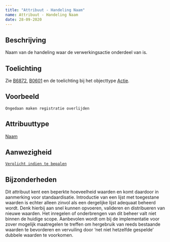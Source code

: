 ```yaml
---
title: "Attribuut - Handeling Naam"
name: Attribuut - Handeling Naam
date: 28-09-2020
---
```


## Beschrijving
Naam van de handeling waar de verwerkingsactie onderdeel van is.


## Toelichting
Zie [B6872](../../achtergronddocumentatie/ontwerp/artefacten/6872.md), [B0601](../../achtergronddocumentatie/ontwerp/artefacten/0601.md) en de toelichting bij het objecttype [Actie](../objecttypen/Actie.md).

## Voorbeeld
`Ongedaan maken registratie overlijden`

## Attribuuttype
[Naam](../attribuuttypen/Naam.md)

## Aanwezigheid
[`Verplicht indien te bepalen`](../../gegevenswoordenboek/readme.md#bijzondere-meta-attributen)

## Bijzonderheden
Dit attribuut kent een beperkte hoeveelheid waarden en komt daardoor in aanmerking voor standaardisatie. Introductie van een lijst met toegestane waarden is echter alleen zinvol als een dergelijke lijst adequaat beheerd wordt. Denk hierbij aan snel kunnen opvoeren, valideren en distribueren van nieuwe waarden. Het inregelen of onderbrengen van dit beheer valt niet binnen de huidige scope. Aanbevolen wordt om bij de implementatie voor zover mogelijk maatregelen te treffen om hergebruik van reeds bestaande waarden te bevorderen en vervuiling door ‘net niet hetzelfde gespelde’ dubbele waarden te voorkomen.
